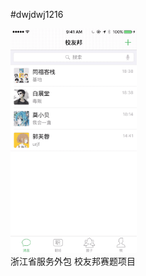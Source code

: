 #dwjdwj1216
<div>
<img src="https://github.com/dwjdwj1216/xiaoYouBang/blob/master/main.gif" width="40%" height="30%">
</div>
浙江省服务外包 校友邦赛题项目
